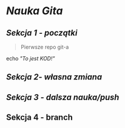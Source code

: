 # *__Nauka Gita__*
## *Sekcja 1 - początki*

>Pierwsze repo git-a

echo *"To jest KOD!"*

## *Sekcja 2- własna zmiana*

## *Sekcja 3 - dalsza nauka/push*
## **Sekcja 4 - branch**
